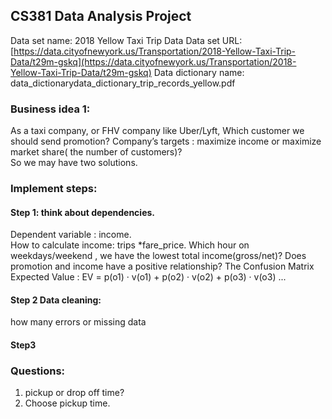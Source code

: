 ## CS381 Data Analysis Project

Data set name: 2018 Yellow Taxi Trip Data
Data set URL: [https://data.cityofnewyork.us/Transportation/2018-Yellow-Taxi-Trip-Data/t29m-gskq](https://data.cityofnewyork.us/Transportation/2018-Yellow-Taxi-Trip-Data/t29m-gskq)
Data dictionary name: data_dictionarydata_dictionary_trip_records_yellow.pdf

### Business idea 1:
As a taxi company, or FHV company like Uber/Lyft, Which customer we should send promotion?
Company’s targets : maximize income or maximize market share( the number of customers)?  
So we may have two solutions.

### Implement steps:
#### Step 1:  think about dependencies.

Dependent variable : income.  
How to calculate income:  trips *fare_price.
Which hour on weekdays/weekend , we have the lowest total income(gross/net)?
Does promotion and income have a positive relationship?
The Confusion Matrix 
Expected Value :
EV = p(o1) · v(o1) + p(o2) · v(o2) + p(o3) · v(o3) ... 
   
#### Step 2 Data cleaning:
how many errors  or missing data
#### Step3

### Questions: 
1. pickup or drop off time?
2. Choose pickup time.

